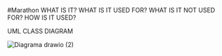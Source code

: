 #Marathon
WHAT IS IT?
WHAT IS IT USED FOR?
WHAT IS IT NOT USED FOR?
HOW IS IT USED?

UML CLASS DIAGRAM



![Diagrama drawio (2)](https://github.com/user-attachments/assets/53f1daa2-cc3b-4ccf-b409-cdb6e7b808bf)







 
